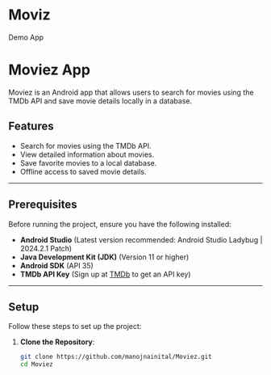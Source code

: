# Moviz
Demo App

# Moviez App

Moviez is an Android app that allows users to search for movies using the TMDb API and save movie details locally in a database.

## Features
- Search for movies using the TMDb API.
- View detailed information about movies.
- Save favorite movies to a local database.
- Offline access to saved movie details.

---

## Prerequisites
Before running the project, ensure you have the following installed:
- **Android Studio** (Latest version recommended: Android Studio Ladybug | 2024.2.1 Patch)
- **Java Development Kit (JDK)** (Version 11 or higher)
- **Android SDK** (API 35)
- **TMDb API Key** (Sign up at [TMDb](https://www.themoviedb.org/signup) to get an API key)

---

## Setup
Follow these steps to set up the project:

1. **Clone the Repository**:
   ```bash
   git clone https://github.com/manojnainital/Moviez.git
   cd Moviez
